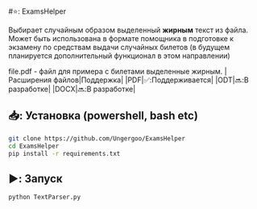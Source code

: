 #⭐: ExamsHelper

Выбирает случайным образом выделенный __жирным__ текст из файла. <br>
Может быть использована в формате помощника в подготовке к экзамену по средствам выдачи случайных билетов (в будущем планируется дополнительный функционал в этом направлении)<br>

file.pdf - файл для примера с билетами выделенные жирным.
|Расширения файлов|Поддержка|
|PDF|✅:Поддерживается|
|ODT|🔜:В разработке|
|DOCX|🔜:В разработке|
## 📥: Установка (powershell, bash etc)
```bash
git clone https://github.com/Ungergoo/ExamsHelper
cd ExamsHelper
pip install -r requirements.txt
```
## ▶️: Запуск
```bash
python TextParser.py
```
